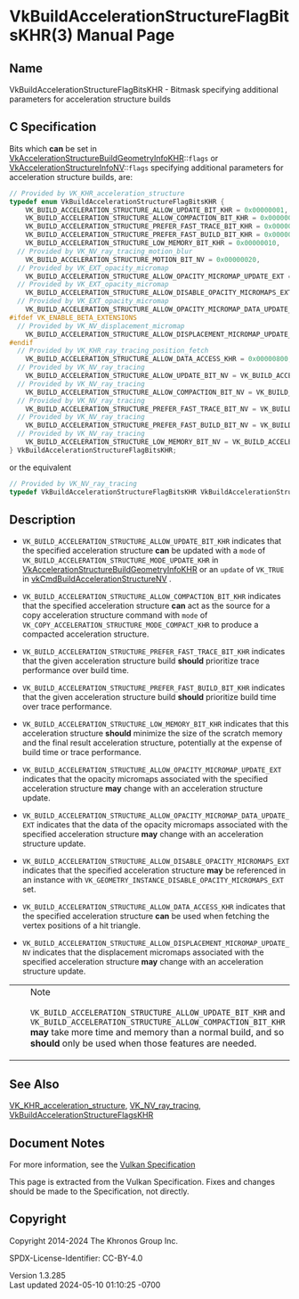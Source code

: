 # VkBuildAccelerationStructureFlagBitsKHR(3) Manual Page

## Name

VkBuildAccelerationStructureFlagBitsKHR - Bitmask specifying additional
parameters for acceleration structure builds



## <a href="#_c_specification" class="anchor"></a>C Specification

Bits which **can** be set in
[VkAccelerationStructureBuildGeometryInfoKHR](https://registry.khronos.org/vulkan/specs/1.3-extensions/man/html/VkAccelerationStructureBuildGeometryInfoKHR.html)::`flags`
or
[VkAccelerationStructureInfoNV](https://registry.khronos.org/vulkan/specs/1.3-extensions/man/html/VkAccelerationStructureInfoNV.html)::`flags`
specifying additional parameters for acceleration structure builds, are:

``` c
// Provided by VK_KHR_acceleration_structure
typedef enum VkBuildAccelerationStructureFlagBitsKHR {
    VK_BUILD_ACCELERATION_STRUCTURE_ALLOW_UPDATE_BIT_KHR = 0x00000001,
    VK_BUILD_ACCELERATION_STRUCTURE_ALLOW_COMPACTION_BIT_KHR = 0x00000002,
    VK_BUILD_ACCELERATION_STRUCTURE_PREFER_FAST_TRACE_BIT_KHR = 0x00000004,
    VK_BUILD_ACCELERATION_STRUCTURE_PREFER_FAST_BUILD_BIT_KHR = 0x00000008,
    VK_BUILD_ACCELERATION_STRUCTURE_LOW_MEMORY_BIT_KHR = 0x00000010,
  // Provided by VK_NV_ray_tracing_motion_blur
    VK_BUILD_ACCELERATION_STRUCTURE_MOTION_BIT_NV = 0x00000020,
  // Provided by VK_EXT_opacity_micromap
    VK_BUILD_ACCELERATION_STRUCTURE_ALLOW_OPACITY_MICROMAP_UPDATE_EXT = 0x00000040,
  // Provided by VK_EXT_opacity_micromap
    VK_BUILD_ACCELERATION_STRUCTURE_ALLOW_DISABLE_OPACITY_MICROMAPS_EXT = 0x00000080,
  // Provided by VK_EXT_opacity_micromap
    VK_BUILD_ACCELERATION_STRUCTURE_ALLOW_OPACITY_MICROMAP_DATA_UPDATE_EXT = 0x00000100,
#ifdef VK_ENABLE_BETA_EXTENSIONS
  // Provided by VK_NV_displacement_micromap
    VK_BUILD_ACCELERATION_STRUCTURE_ALLOW_DISPLACEMENT_MICROMAP_UPDATE_NV = 0x00000200,
#endif
  // Provided by VK_KHR_ray_tracing_position_fetch
    VK_BUILD_ACCELERATION_STRUCTURE_ALLOW_DATA_ACCESS_KHR = 0x00000800,
  // Provided by VK_NV_ray_tracing
    VK_BUILD_ACCELERATION_STRUCTURE_ALLOW_UPDATE_BIT_NV = VK_BUILD_ACCELERATION_STRUCTURE_ALLOW_UPDATE_BIT_KHR,
  // Provided by VK_NV_ray_tracing
    VK_BUILD_ACCELERATION_STRUCTURE_ALLOW_COMPACTION_BIT_NV = VK_BUILD_ACCELERATION_STRUCTURE_ALLOW_COMPACTION_BIT_KHR,
  // Provided by VK_NV_ray_tracing
    VK_BUILD_ACCELERATION_STRUCTURE_PREFER_FAST_TRACE_BIT_NV = VK_BUILD_ACCELERATION_STRUCTURE_PREFER_FAST_TRACE_BIT_KHR,
  // Provided by VK_NV_ray_tracing
    VK_BUILD_ACCELERATION_STRUCTURE_PREFER_FAST_BUILD_BIT_NV = VK_BUILD_ACCELERATION_STRUCTURE_PREFER_FAST_BUILD_BIT_KHR,
  // Provided by VK_NV_ray_tracing
    VK_BUILD_ACCELERATION_STRUCTURE_LOW_MEMORY_BIT_NV = VK_BUILD_ACCELERATION_STRUCTURE_LOW_MEMORY_BIT_KHR,
} VkBuildAccelerationStructureFlagBitsKHR;
```

or the equivalent

``` c
// Provided by VK_NV_ray_tracing
typedef VkBuildAccelerationStructureFlagBitsKHR VkBuildAccelerationStructureFlagBitsNV;
```

## <a href="#_description" class="anchor"></a>Description

- `VK_BUILD_ACCELERATION_STRUCTURE_ALLOW_UPDATE_BIT_KHR` indicates that
  the specified acceleration structure **can** be updated with a `mode`
  of `VK_BUILD_ACCELERATION_STRUCTURE_MODE_UPDATE_KHR` in
  [VkAccelerationStructureBuildGeometryInfoKHR](https://registry.khronos.org/vulkan/specs/1.3-extensions/man/html/VkAccelerationStructureBuildGeometryInfoKHR.html)
  or an `update` of `VK_TRUE` in
  [vkCmdBuildAccelerationStructureNV](https://registry.khronos.org/vulkan/specs/1.3-extensions/man/html/vkCmdBuildAccelerationStructureNV.html)
  .

- `VK_BUILD_ACCELERATION_STRUCTURE_ALLOW_COMPACTION_BIT_KHR` indicates
  that the specified acceleration structure **can** act as the source
  for a copy acceleration structure command with `mode` of
  `VK_COPY_ACCELERATION_STRUCTURE_MODE_COMPACT_KHR` to produce a
  compacted acceleration structure.

- `VK_BUILD_ACCELERATION_STRUCTURE_PREFER_FAST_TRACE_BIT_KHR` indicates
  that the given acceleration structure build **should** prioritize
  trace performance over build time.

- `VK_BUILD_ACCELERATION_STRUCTURE_PREFER_FAST_BUILD_BIT_KHR` indicates
  that the given acceleration structure build **should** prioritize
  build time over trace performance.

- `VK_BUILD_ACCELERATION_STRUCTURE_LOW_MEMORY_BIT_KHR` indicates that
  this acceleration structure **should** minimize the size of the
  scratch memory and the final result acceleration structure,
  potentially at the expense of build time or trace performance.

- `VK_BUILD_ACCELERATION_STRUCTURE_ALLOW_OPACITY_MICROMAP_UPDATE_EXT`
  indicates that the opacity micromaps associated with the specified
  acceleration structure **may** change with an acceleration structure
  update.

- `VK_BUILD_ACCELERATION_STRUCTURE_ALLOW_OPACITY_MICROMAP_DATA_UPDATE_EXT`
  indicates that the data of the opacity micromaps associated with the
  specified acceleration structure **may** change with an acceleration
  structure update.

- `VK_BUILD_ACCELERATION_STRUCTURE_ALLOW_DISABLE_OPACITY_MICROMAPS_EXT`
  indicates that the specified acceleration structure **may** be
  referenced in an instance with
  `VK_GEOMETRY_INSTANCE_DISABLE_OPACITY_MICROMAPS_EXT` set.

- `VK_BUILD_ACCELERATION_STRUCTURE_ALLOW_DATA_ACCESS_KHR` indicates that
  the specified acceleration structure **can** be used when fetching the
  vertex positions of a hit triangle.

- `VK_BUILD_ACCELERATION_STRUCTURE_ALLOW_DISPLACEMENT_MICROMAP_UPDATE_NV`
  indicates that the displacement micromaps associated with the
  specified acceleration structure **may** change with an acceleration
  structure update.

<table>
<colgroup>
<col style="width: 50%" />
<col style="width: 50%" />
</colgroup>
<tbody>
<tr class="odd">
<td class="icon"><em></em></td>
<td class="content">Note
<p><code>VK_BUILD_ACCELERATION_STRUCTURE_ALLOW_UPDATE_BIT_KHR</code> and
<code>VK_BUILD_ACCELERATION_STRUCTURE_ALLOW_COMPACTION_BIT_KHR</code>
<strong>may</strong> take more time and memory than a normal build, and
so <strong>should</strong> only be used when those features are
needed.</p></td>
</tr>
</tbody>
</table>

## <a href="#_see_also" class="anchor"></a>See Also

[VK_KHR_acceleration_structure](https://registry.khronos.org/vulkan/specs/1.3-extensions/man/html/VK_KHR_acceleration_structure.html),
[VK_NV_ray_tracing](https://registry.khronos.org/vulkan/specs/1.3-extensions/man/html/VK_NV_ray_tracing.html),
[VkBuildAccelerationStructureFlagsKHR](https://registry.khronos.org/vulkan/specs/1.3-extensions/man/html/VkBuildAccelerationStructureFlagsKHR.html)

## <a href="#_document_notes" class="anchor"></a>Document Notes

For more information, see the <a
href="https://registry.khronos.org/vulkan/specs/1.3-extensions/html/vkspec.html#VkBuildAccelerationStructureFlagBitsKHR"
target="_blank" rel="noopener">Vulkan Specification</a>

This page is extracted from the Vulkan Specification. Fixes and changes
should be made to the Specification, not directly.

## <a href="#_copyright" class="anchor"></a>Copyright

Copyright 2014-2024 The Khronos Group Inc.

SPDX-License-Identifier: CC-BY-4.0

Version 1.3.285  
Last updated 2024-05-10 01:10:25 -0700
